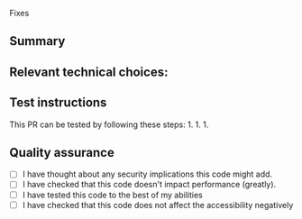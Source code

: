 <!-- Add reference to the issue this pull-request fixes.-->
Fixes 

## Summary
<!-- Explain what you changed and why in one or two sentences. -->

## Relevant technical choices:
<!-- Are there any technical choices that affect more than this issue? If so, please explain why you made them.-->

## Test instructions

This PR can be tested by following these steps:
1. 
1. 
1. 
<!-- Don't forget to test the unhappy-paths! -->

## Quality assurance
* [ ] I have thought about any security implications this code might add.
* [ ] I have checked that this code doesn't impact performance (greatly).
* [ ] I have tested this code to the best of my abilities
* [ ] I have checked that this code does not affect the accessibility negatively
